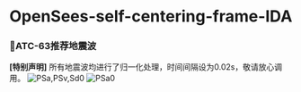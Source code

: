 # OpenSees-self-centering-frame-IDA
### :panda_face:ATC-63推荐地震波 ###   
**[特别声明]**
所有地震波均进行了归一化处理，时间间隔设为0.02s，敬请放心调用。
![PSa,PSv,Sd0](https://user-images.githubusercontent.com/98397090/215052423-706f35e6-3e8a-414b-8fba-5f2682c5886d.png)
![PSa0](https://user-images.githubusercontent.com/98397090/215052469-05645b38-305d-40fd-9ebd-fd08d976df0d.png)
